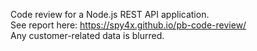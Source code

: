 Code review for a Node.js REST API application.  
See report here: https://spy4x.github.io/pb-code-review/  
Any customer-related data is blurred.  

